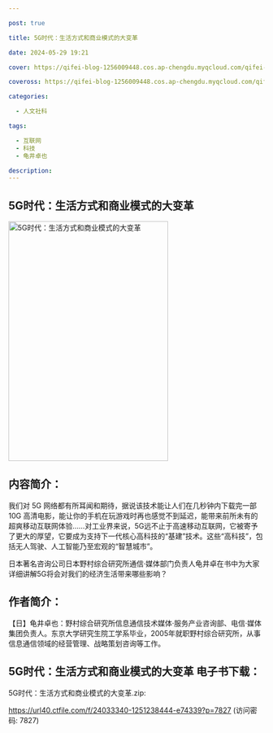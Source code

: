 ```yaml
---

post: true

title: 5G时代：生活方式和商业模式的大变革

date: 2024-05-29 19:21

cover: https://qifei-blog-1256009448.cos.ap-chengdu.myqcloud.com/qifei-blog/650f9d81c458853aef463cc2.jpg

coveross: https://qifei-blog-1256009448.cos.ap-chengdu.myqcloud.com/qifei-blog/650f9d81c458853aef463cc2.jpg

categories:

  - 人文社科

tags:

  - 互联网
  - 科技
  - 龟井卓也

description:
---
```


## 5G时代：生活方式和商业模式的大变革
<img alt="5G时代：生活方式和商业模式的大变革 " class="aligncenter loaded" data-was-processed="true" decoding="async" fetchpriority="high" height="471" src="https://qifei-blog-1256009448.cos.ap-chengdu.myqcloud.com/qifei-blog/650f9d81c458853aef463cc2.jpg " style="cursor: zoom-in;" width="314"/>

## 内容简介：

我们对 5G 网络都有所耳闻和期待，据说该技术能让人们在几秒钟内下载完一部 10G 高清电影，能让你的手机在玩游戏时再也感觉不到延迟，能带来前所未有的超爽移动互联网体验……对工业界来说，5G远不止于高速移动互联网，它被寄予了更大的厚望，它要成为支持下一代核心高科技的“基建”技术。这些“高科技”，包括无人驾驶、人工智能乃至宏观的“智慧城市”。

日本著名咨询公司日本野村综合研究所通信·媒体部门负责人龟井卓在书中为大家详细讲解5G将会对我们的经济生活带来哪些影响？

## 作者简介：

【日】龟井卓也：野村综合研究所信息通信技术媒体·服务产业咨询部、电信·媒体集团负责人。东京大学研究生院工学系毕业，2005年就职野村综合研究所，从事信息通信领域的经营管理、战略策划咨询等工作。

## 5G时代：生活方式和商业模式的大变革 电子书下载：

5G时代：生活方式和商业模式的大变革.zip: 

https://url40.ctfile.com/f/24033340-1251238444-e74339?p=7827 (访问密码: 7827)
